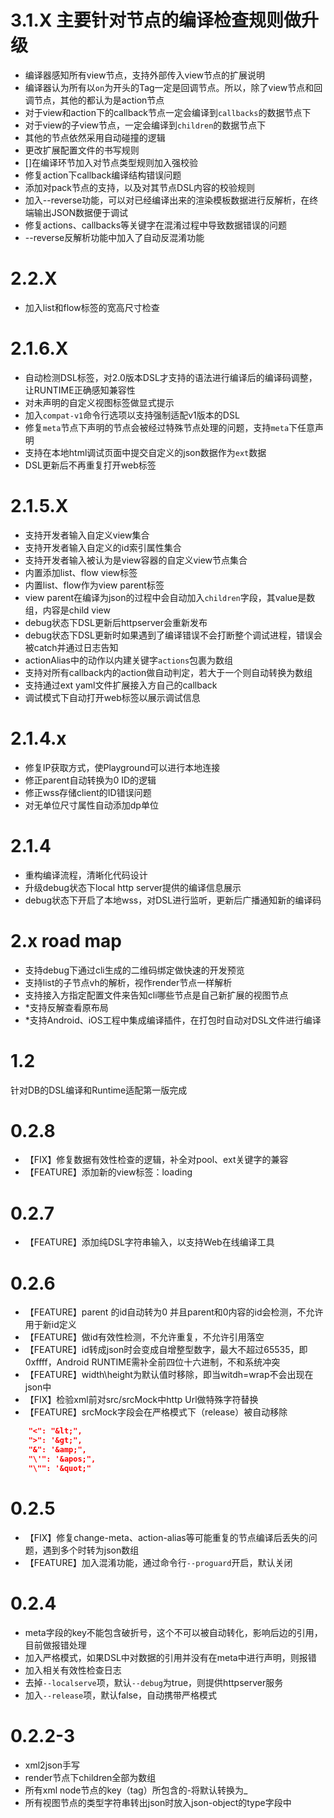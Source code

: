# 3.1.X 主要针对节点的编译检查规则做升级
- 编译器感知所有view节点，支持外部传入view节点的扩展说明
- 编译器认为所有以`on`为开头的Tag一定是回调节点。所以，除了view节点和回调节点，其他的都认为是action节点
- 对于view和action下的callback节点一定会编译到`callbacks`的数据节点下
- 对于view的子view节点，一定会编译到`children`的数据节点下
- 其他的节点依然采用自动碰撞的逻辑
- 更改扩展配置文件的书写规则
- []在编译环节加入对节点类型规则加入强校验
- 修复action下callback编译结构错误问题
- 添加对pack节点的支持，以及对其节点DSL内容的校验规则
- 加入--reverse功能，可以对已经编译出来的渲染模板数据进行反解析，在终端输出JSON数据便于调试
- 修复actions、callbacks等关键字在混淆过程中导致数据错误的问题
- --reverse反解析功能中加入了自动反混淆功能

# 2.2.X
- 加入list和flow标签的宽高尺寸检查

# 2.1.6.X
- 自动检测DSL标签，对2.0版本DSL才支持的语法进行编译后的编译码调整，让RUNTIME正确感知兼容性
- 对未声明的自定义视图标签做显式提示
- 加入`compat-v1`命令行选项以支持强制适配v1版本的DSL
- 修复`meta`节点下声明的节点会被经过特殊节点处理的问题，支持`meta`下任意声明
- 支持在本地html调试页面中提交自定义的json数据作为`ext`数据
- DSL更新后不再重复打开web标签

# 2.1.5.X
- 支持开发者输入自定义view集合
- 支持开发者输入自定义的id索引属性集合
- 支持开发者输入被认为是view容器的自定义view节点集合
- 内置添加list、flow view标签
- 内置list、flow作为view parent标签
- view parent在编译为json的过程中会自动加入`children`字段，其value是数组，内容是child view 
- debug状态下DSL更新后httpserver会重新发布
- debug状态下DSL更新时如果遇到了编译错误不会打断整个调试进程，错误会被catch并通过日志告知
- actionAlias中的动作以内建关键字`actions`包裹为数组
- 支持对所有callback内的action做自动判定，若大于一个则自动转换为数组
- 支持通过ext yaml文件扩展接入方自己的callback
- 调试模式下自动打开web标签以展示调试信息

# 2.1.4.x
- 修复IP获取方式，使Playground可以进行本地连接
- 修正parent自动转换为0 ID的逻辑
- 修正wss存储client的ID错误问题
- 对无单位尺寸属性自动添加dp单位

# 2.1.4
- 重构编译流程，清晰化代码设计
- 升级debug状态下local http server提供的编译信息展示
- debug状态下开启了本地wss，对DSL进行监听，更新后广播通知新的编译码

# 2.x road map
- 支持debug下通过cli生成的二维码绑定做快速的开发预览
- 支持list的子节点vh的解析，视作render节点一样解析
- 支持接入方指定配置文件来告知cli哪些节点是自己新扩展的视图节点
- *支持反解查看原布局
- *支持Android、iOS工程中集成编译插件，在打包时自动对DSL文件进行编译

# 1.2
针对DB的DSL编译和Runtime适配第一版完成

# 0.2.8
- 【FIX】修复数据有效性检查的逻辑，补全对pool、ext关键字的兼容
- 【FEATURE】添加新的view标签：loading

# 0.2.7
- 【FEATURE】添加纯DSL字符串输入，以支持Web在线编译工具

# 0.2.6
- 【FEATURE】parent 的id自动转为0 并且parent和0内容的id会检测，不允许用于新id定义
- 【FEATURE】做id有效性检测，不允许重复，不允许引用落空
- 【FEATURE】id转成json时会变成自增整型数字，最大不超过65535，即0xffff，Android RUNTIME需补全前四位十六进制，不和系统冲突
- 【FEATURE】width\height为默认值时移除，即当witdh=wrap不会出现在json中
- 【FIX】检验xml前对src/srcMock中http Url做特殊字符替换
- 【FEATURE】srcMock字段会在严格模式下（release）被自动移除

```json
    "<": "&lt;",
    ">": '&gt;",
    "&": '&amp;",
    "\'": '&apos;",
    "\"": '&quot;"
```

# 0.2.5
- 【FIX】修复change-meta、action-alias等可能重复的节点编译后丢失的问题，遇到多个时转为json数组
- 【FEATURE】加入混淆功能，通过命令行`--proguard`开启，默认关闭

# 0.2.4
- meta字段的key不能包含破折号，这个不可以被自动转化，影响后边的引用，目前做报错处理
- 加入严格模式，如果DSL中对数据的引用并没有在meta中进行声明，则报错
- 加入相关有效性检查日志
- 去掉`--localserve`项，默认`--debug`为true，则提供httpserver服务
- 加入`--release`项，默认false，自动携带严格模式

# 0.2.2-3
- xml2json手写
- render节点下children全部为数组
- 所有xml node节点的key（tag）所包含的-将默认转换为_
- 所有视图节点的类型字符串转出json时放入json-object的type字段中
